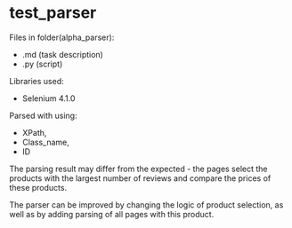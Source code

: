 # test_parser
Files in folder(alpha_parser):
- .md (task description)
- .py (script) 

Libraries used:
- Selenium 4.1.0

Parsed with using:
- XPath, 
- Class_name, 
- ID

The parsing result may differ from the expected - the pages select the products with the largest number of reviews and compare the prices of these products.

The parser can be improved by changing the logic of product selection, as well as by adding parsing of all pages with this product.
